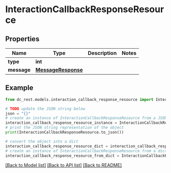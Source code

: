 # InteractionCallbackResponseResource


## Properties

Name | Type | Description | Notes
------------ | ------------- | ------------- | -------------
**type** | **int** |  | 
**message** | [**MessageResponse**](MessageResponse.md) |  | 

## Example

```python
from dc_rest.models.interaction_callback_response_resource import InteractionCallbackResponseResource

# TODO update the JSON string below
json = "{}"
# create an instance of InteractionCallbackResponseResource from a JSON string
interaction_callback_response_resource_instance = InteractionCallbackResponseResource.from_json(json)
# print the JSON string representation of the object
print(InteractionCallbackResponseResource.to_json())

# convert the object into a dict
interaction_callback_response_resource_dict = interaction_callback_response_resource_instance.to_dict()
# create an instance of InteractionCallbackResponseResource from a dict
interaction_callback_response_resource_from_dict = InteractionCallbackResponseResource.from_dict(interaction_callback_response_resource_dict)
```
[[Back to Model list]](../README.md#documentation-for-models) [[Back to API list]](../README.md#documentation-for-api-endpoints) [[Back to README]](../README.md)


